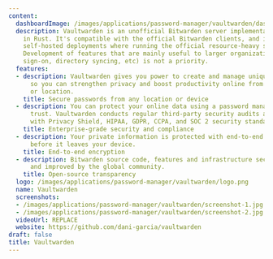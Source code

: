 ```yaml
---
content:
  dashboardImage: /images/applications/password-manager/vaultwarden/dashboard.jpg
  description: Vaultwarden is an unofficial Bitwarden server implementation written
    in Rust. It's compatible with the official Bitwarden clients, and is ideal for
    self-hosted deployments where running the official resource-heavy service is undesirable.
    Development of features that are mainly useful to larger organizations (e.g. single
    sign-on, directory syncing, etc) is not a priority.
  features:
  - description: Vaultwarden gives you power to create and manage unique passwords,
      so you can strengthen privacy and boost productivity online from any device
      or location.
    title: Secure passwords from any location or device
  - description: You can protect your online data using a password manager you can
      trust. Vaultwarden conducts regular third-party security audits and is compliant
      with Privacy Shield, HIPAA, GDPR, CCPA, and SOC 2 security standards.
    title: Enterprise-grade security and compliance
  - description: Your private information is protected with end-to-end encryption
      before it leaves your device.
    title: End-to-end encryption
  - description: Bitwarden source code, features and infrastructure security are vetted
      and improved by the global community.
    title: Open-source transparency
  logo: /images/applications/password-manager/vaultwarden/logo.png
  name: Vaultwarden
  screenshots:
  - /images/applications/password-manager/vaultwarden/screenshot-1.jpg
  - /images/applications/password-manager/vaultwarden/screenshot-2.jpg
  videoUrl: REPLACE
  website: https://github.com/dani-garcia/vaultwarden
draft: false
title: Vaultwarden
---
```


